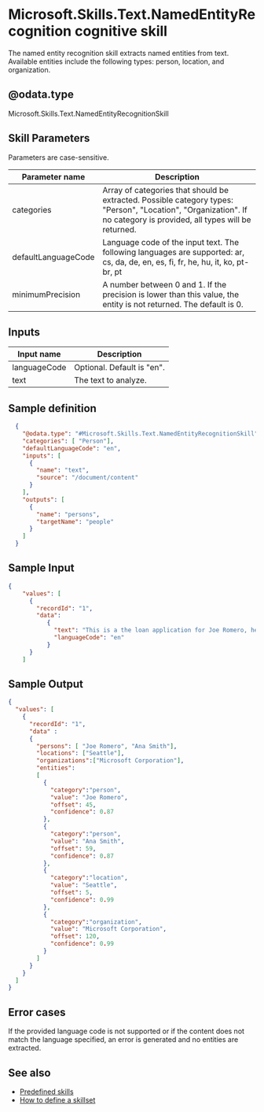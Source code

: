 #	Microsoft.Skills.Text.NamedEntityRecognition cognitive skill

The named entity recognition skill extracts named entities from text. Available entities include the following types: person, location, and organization.

## @odata.type  
Microsoft.Skills.Text.NamedEntityRecognitionSkill

## Skill Parameters

Parameters are case-sensitive.

| Parameter name	 | Description |
|--------------------|-------------|
| categories	| Array of categories that should be extracted.  Possible category types: "Person", "Location", "Organization". If no category is provided, all types will be returned.|
|defaultLanguageCode |	Language code of the input text. The following languages are supported: ar, cs, da, de, en, es, fi, fr, he, hu, it, ko, pt-br, pt|
| minimumPrecision	| A number between 0 and 1. If the precision is lower than this value, the entity is not returned. The default is 0.|

## Inputs

| Input name	  | Description                   |
|---------------|-------------------------------|
| languageCode	| Optional. Default is "en".    |
| text          | The text to analyze.          |

##	Sample definition

```json
  {
    "@odata.type": "#Microsoft.Skills.Text.NamedEntityRecognitionSkill",
    "categories": [ "Person"],
    "defaultLanguageCode": "en",
    "inputs": [
      {
        "name": "text",
        "source": "/document/content"
      }
    ],
    "outputs": [
      {
        "name": "persons",
        "targetName": "people"
      }
    ]
  }
```
##	Sample Input

```json
{
    "values": [
      {
        "recordId": "1",
        "data":
           {
             "text": "This is a the loan application for Joe Romero, he is a Microsoft employee who was born in Chile and then moved to Australia… Ana Smith is provided as a reference.",
             "languageCode": "en"
           }
      }
    ]
```

##	Sample Output

```json
{
  "values": [
    {
      "recordId": "1",
      "data" : 
      {
        "persons": [ "Joe Romero", "Ana Smith"],
        "locations": ["Seattle"],
        "organizations":["Microsoft Corporation"],
        "entities":  
        [
          {
            "category":"person",
            "value": "Joe Romero",
            "offset": 45,
            "confidence": 0.87
          },
          {
            "category":"person",
            "value": "Ana Smith",
            "offset": 59,
            "confidence": 0.87
          },
          {
            "category":"location",
            "value": "Seattle",
            "offset": 5,
            "confidence": 0.99
          },
          {
            "category":"organization",
            "value": "Microsoft Corporation",
            "offset": 120,
            "confidence": 0.99
          }
        ]
      }
    }
  ]
}
```


## Error cases
If the provided language code is not supported or if the content does not match the language specified, an error is generated and no entities are extracted.

## See also

+ [Predefined skills](cognitive-search-predefined-skills.md)
+ [How to define a skillset](cognitive-search-defining-skillset.md)